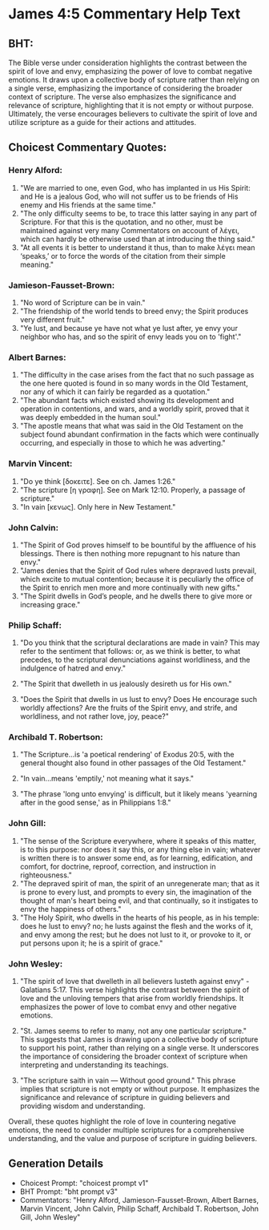 # James 4:5 Commentary Help Text

## BHT:
The Bible verse under consideration highlights the contrast between the spirit of love and envy, emphasizing the power of love to combat negative emotions. It draws upon a collective body of scripture rather than relying on a single verse, emphasizing the importance of considering the broader context of scripture. The verse also emphasizes the significance and relevance of scripture, highlighting that it is not empty or without purpose. Ultimately, the verse encourages believers to cultivate the spirit of love and utilize scripture as a guide for their actions and attitudes.

## Choicest Commentary Quotes:
### Henry Alford:
1. "We are married to one, even God, who has implanted in us His Spirit: and He is a jealous God, who will not suffer us to be friends of His enemy and His friends at the same time."
2. "The only difficulty seems to be, to trace this latter saying in any part of Scripture. For that this is the quotation, and no other, must be maintained against very many Commentators on account of λέγει, which can hardly be otherwise used than at introducing the thing said."
3. "At all events it is better to understand it thus, than to make λέγει mean ‘speaks,’ or to force the words of the citation from their simple meaning."

### Jamieson-Fausset-Brown:
1. "No word of Scripture can be in vain."
2. "The friendship of the world tends to breed envy; the Spirit produces very different fruit."
3. "Ye lust, and because ye have not what ye lust after, ye envy your neighbor who has, and so the spirit of envy leads you on to 'fight'."

### Albert Barnes:
1. "The difficulty in the case arises from the fact that no such passage as the one here quoted is found in so many words in the Old Testament, nor any of which it can fairly be regarded as a quotation."
2. "The abundant facts which existed showing its development and operation in contentions, and wars, and a worldly spirit, proved that it was deeply embedded in the human soul."
3. "The apostle means that what was said in the Old Testament on the subject found abundant confirmation in the facts which were continually occurring, and especially in those to which he was adverting."

### Marvin Vincent:
1. "Do ye think [δοκειτε]. See on ch. James 1:26." 
2. "The scripture [η γραφη]. See on Mark 12:10. Properly, a passage of scripture." 
3. "In vain [κενως]. Only here in New Testament."

### John Calvin:
1. "The Spirit of God proves himself to be bountiful by the affluence of his blessings. There is then nothing more repugnant to his nature than envy." 
2. "James denies that the Spirit of God rules where depraved lusts prevail, which excite to mutual contention; because it is peculiarly the office of the Spirit to enrich men more and more continually with new gifts." 
3. "The Spirit dwells in God’s people, and he dwells there to give more or increasing grace."

### Philip Schaff:
1. "Do you think that the scriptural declarations are made in vain? This may refer to the sentiment that follows: or, as we think is better, to what precedes, to the scriptural denunciations against worldliness, and the indulgence of hatred and envy."

2. "The Spirit that dwelleth in us jealously desireth us for His own."

3. "Does the Spirit that dwells in us lust to envy? Does He encourage such worldly affections? Are the fruits of the Spirit envy, and strife, and worldliness, and not rather love, joy, peace?"

### Archibald T. Robertson:
1. "The Scripture...is 'a poetical rendering' of Exodus 20:5, with the general thought also found in other passages of the Old Testament." 

2. "In vain...means 'emptily,' not meaning what it says."

3. "The phrase 'long unto envying' is difficult, but it likely means 'yearning after in the good sense,' as in Philippians 1:8."

### John Gill:
1. "The sense of the Scripture everywhere, where it speaks of this matter, is to this purpose: nor does it say this, or any thing else in vain; whatever is written there is to answer some end, as for learning, edification, and comfort, for doctrine, reproof, correction, and instruction in righteousness."
2. "The depraved spirit of man, the spirit of an unregenerate man; that as it is prone to every lust, and prompts to every sin, the imagination of the thought of man's heart being evil, and that continually, so it instigates to envy the happiness of others."
3. "The Holy Spirit, who dwells in the hearts of his people, as in his temple: does he lust to envy? no; he lusts against the flesh and the works of it, and envy among the rest; but he does not lust to it, or provoke to it, or put persons upon it; he is a spirit of grace."

### John Wesley:
1. "The spirit of love that dwelleth in all believers lusteth against envy" - Galatians 5:17. This verse highlights the contrast between the spirit of love and the unloving tempers that arise from worldly friendships. It emphasizes the power of love to combat envy and other negative emotions.

2. "St. James seems to refer to many, not any one particular scripture." This suggests that James is drawing upon a collective body of scripture to support his point, rather than relying on a single verse. It underscores the importance of considering the broader context of scripture when interpreting and understanding its teachings.

3. "The scripture saith in vain — Without good ground." This phrase implies that scripture is not empty or without purpose. It emphasizes the significance and relevance of scripture in guiding believers and providing wisdom and understanding.

Overall, these quotes highlight the role of love in countering negative emotions, the need to consider multiple scriptures for a comprehensive understanding, and the value and purpose of scripture in guiding believers.


## Generation Details
- Choicest Prompt: "choicest prompt v1"
- BHT Prompt: "bht prompt v3"
- Commentators: "Henry Alford, Jamieson-Fausset-Brown, Albert Barnes, Marvin Vincent, John Calvin, Philip Schaff, Archibald T. Robertson, John Gill, John Wesley"
